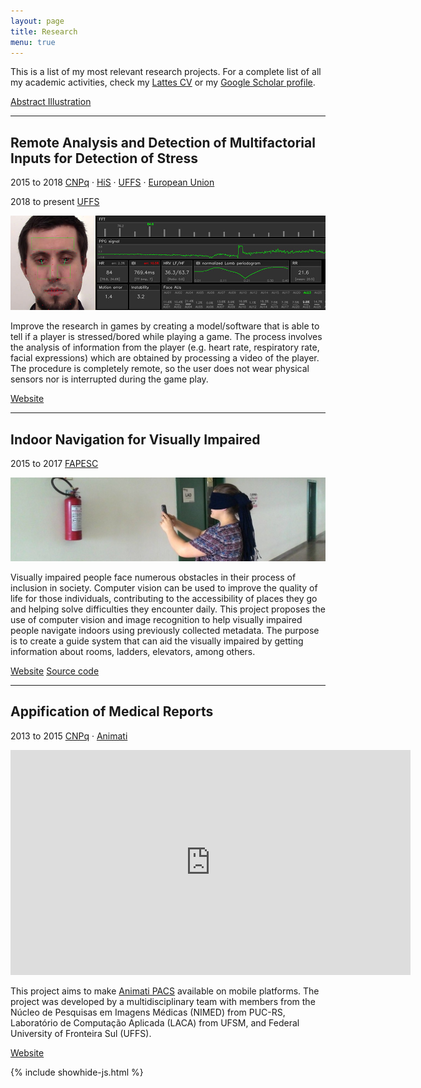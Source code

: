 ```yaml
---
layout: page
title: Research
menu: true
---
```


This is a list of my most relevant research projects. For a complete list of all my academic activities, check my [Lattes CV](http://lattes.cnpq.br/7744662926303212) or my [Google Scholar profile](https://scholar.google.se/citations?user=GOWYhzwAAAAJ&hl=en&oi=ao).

<div class="publications-nav">
    <a href="javascript:void(0);" data-sh-toggle=".description" data-sh-toggle-show=".a-on" data-sh-toggle-hide=".a-off">
        <i class="fa fa-toggle-on a-on"></i>
        <i class="fa fa-toggle-off a-off" style="display: none;"></i>
        Abstract
    </a>
    <a href="javascript:void(0);" data-sh-toggle=".illustration" data-sh-toggle-show=".i-on" data-sh-toggle-hide=".i-off">
        <i class="fa fa-toggle-on i-on"></i>
        <i class="fa fa-toggle-off i-off" style="display: none;"></i>
        Illustration
    </a>
</div>

<hr class="publications-nav-divider" />

<div class="item">
<h2><i class="fa fa-arrow-alt-circle-right"></i> Remote Analysis and Detection of Multifactorial Inputs for Detection of Stress</h2>
<p class="project-meta no-bottom"><i class="fa fa-calendar-alt" title="Date"></i> 2015 to 2018 <i class="fa fa-money-check-alt" title="Sponsorship"></i> <a href="" title="Conselho Nacional de Desenvolvimento Científico e Tecnológico">CNPq</a> &middot; <a href="https://his.se" title="University of Skövde">HiS</a> &middot; <a href="https://www.uffs.edu.br" title="Federal University of Fronteira Sul">UFFS</a> &middot; <a href="https://interreg-oks.eu/" title="EU Interreg ÖKS project Game Hub Scandinavia">European Union</a></p>
<p class="project-meta"><i class="fa fa-calendar-alt" title="Date"></i> 2018 to present <i class="fa fa-money-check-alt" title="Sponsorship"></i> <a href="https://www.uffs.edu.br" title="Federal University of Fronteira Sul">UFFS</a></p>
<a href="./readmind/"><img src="/public/img/readmind-hero.jpg" title="READMINDS" class="illustration"/></a>
<p class="description small">
Improve the research in games by creating a model/software that is able to tell if a player is stressed/bored while playing a game. The process involves the analysis of information from the player (e.g. heart rate, respiratory rate, facial expressions) which are obtained by processing a video of the player. The procedure is completely remote, so the user does not wear physical sensors nor is interrupted during the game play.
</p>
<p class="more">
    <a href="./readmind/" title="Website" target="_blank" class="btn"><i class="fa fa-external-link-alt"></i> Website</a>
</p>
</div>

---

<div class="item">
<h2><i class="fa fa-arrow-alt-circle-right"></i> Indoor Navigation for Visually Impaired</h2>
<p class="project-meta"><i class="fa fa-calendar-alt" title="Date"></i> 2015 to 2017 <i class="fa fa-money-check-alt" title="Sponsorship"></i> <a href="http://www.fapesc.sc.gov.br/" title="Fundação de Amparo à Pesquisa e Inovação do Estado de Santa Catarina">FAPESC</a></p>
<a href="https://inside-project.github.io/"><img src="/public/img/inside-project-hero.jpg" title="Inside Project"  class="illustration"/></a>

<p class="description small">
Visually impaired people face numerous obstacles in their process of inclusion in society. Computer vision can be used to improve the quality of life for those individuals, contributing to the accessibility of places they go and helping solve difficulties they encounter daily. This project proposes the use of computer vision and image recognition to help visually impaired people navigate indoors using previously collected metadata. The purpose is to create a guide system that can aid the visually impaired by getting information about rooms, ladders, elevators, among others.
</p>
<p class="more">
    <a href="https://inside-project.github.io" title="Website" target="_blank" class="btn"><i class="fa fa-external-link-alt"></i> Website</a>
    <a href="https://github.com/inside-project" title="Source code" target="_blank" class="btn"><i class="fa fa-code"></i> Source code</a>
</p>
</div>

---

<div class="item">
<h2><i class="fa fa-arrow-alt-circle-right"></i> Appification of Medical Reports</h2>
<p class="project-meta"><i class="fa fa-calendar-alt" title="Date"></i> 2013 to 2015 <i class="fa fa-money-check-alt" title="Sponsorship"></i> <a href="" title="Conselho Nacional de Desenvolvimento Científico e Tecnológico">CNPq</a> &middot; <a href="https://animati.com.br/" title="Animati Computação Aplicada à Saúde">Animati</a></p>
<iframe src="https://player.vimeo.com/video/176791435" width="640" height="360" frameborder="0" webkitallowfullscreen mozallowfullscreen allowfullscreen class="illustration"></iframe>

<p class="description small">
This project aims to make <a href="https://animati.com.br">Animati PACS</a> available on mobile platforms. The project was developed by a multidisciplinary team with members from the Núcleo de Pesquisas em Imagens Médicas (NIMED) from PUC-RS, Laboratório de Computação Aplicada (LACA) from UFSM, and Federal University of Fronteira Sul (UFFS).
</p>

<p class="more">
    <a href="https://animati.com.br/" title="Website" target="_blank" class="btn"><i class="fa fa-external-link-alt"></i> Website</a>
</p>
</div>

{% include showhide-js.html %}
